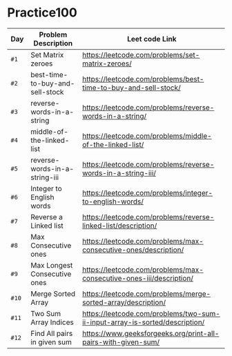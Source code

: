 # Practice100


| Day | Problem Description | Leet code Link |
| --- | --- | --- |
| `#1` | Set Matrix zeroes | https://leetcode.com/problems/set-matrix-zeroes/ |
| `#2` | best-time-to-buy-and-sell-stock | https://leetcode.com/problems/best-time-to-buy-and-sell-stock/ |
| `#3` | reverse-words-in-a-string | https://leetcode.com/problems/reverse-words-in-a-string/ |
| `#4` | middle-of-the-linked-list | https://leetcode.com/problems/middle-of-the-linked-list/ |
| `#5` | reverse-words-in-a-string-iii | https://leetcode.com/problems/reverse-words-in-a-string-iii/ |
| `#6` | Integer to English words | https://leetcode.com/problems/integer-to-english-words/ |
| `#7` | Reverse a Linked list | https://leetcode.com/problems/reverse-linked-list/description/ |
| `#8` | Max Consecutive ones | https://leetcode.com/problems/max-consecutive-ones/description/ |
| `#9` | Max Longest Consecutive ones | https://leetcode.com/problems/max-consecutive-ones-iii/description/ |
| `#10` | Merge Sorted Array | https://leetcode.com/problems/merge-sorted-array/description/ |
| `#11` | Two Sum Array Indices | https://leetcode.com/problems/two-sum-ii-input-array-is-sorted/description/ |
| `#12` | Find All pairs in given sum | https://www.geeksforgeeks.org/print-all-pairs-with-given-sum/ |

